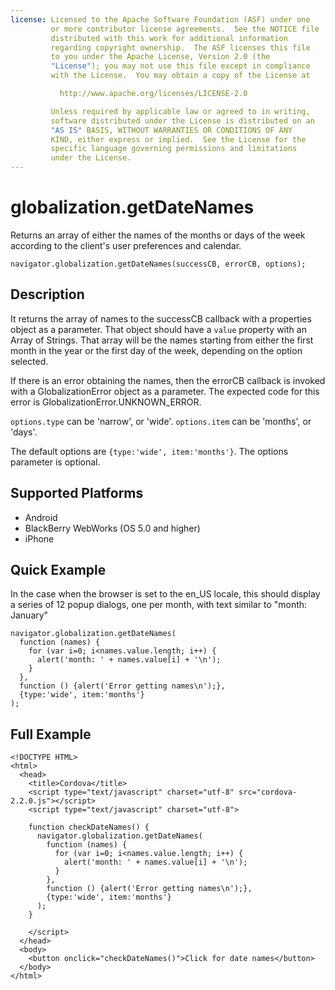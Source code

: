 ```yaml
---
license: Licensed to the Apache Software Foundation (ASF) under one
         or more contributor license agreements.  See the NOTICE file
         distributed with this work for additional information
         regarding copyright ownership.  The ASF licenses this file
         to you under the Apache License, Version 2.0 (the
         "License"); you may not use this file except in compliance
         with the License.  You may obtain a copy of the License at

           http://www.apache.org/licenses/LICENSE-2.0

         Unless required by applicable law or agreed to in writing,
         software distributed under the License is distributed on an
         "AS IS" BASIS, WITHOUT WARRANTIES OR CONDITIONS OF ANY
         KIND, either express or implied.  See the License for the
         specific language governing permissions and limitations
         under the License.
---
```


globalization.getDateNames
===========

Returns an array of either the names of the months or days of the week according to the client's user preferences and calendar.

    navigator.globalization.getDateNames(successCB, errorCB, options);
    
Description
-----------

It returns the array of names to the successCB callback with a properties object as a parameter. That object should have a ``value`` property with an Array of Strings. That array will be the names starting from either the first month in the year or the first day of the week, depending on the option selected.

If there is an error obtaining the names, then the errorCB callback is invoked with a GlobalizationError object as a parameter. The expected code for this error is GlobalizationError.UNKNOWN\_ERROR.

`options.type` can be 'narrow', or 'wide'.
`options.item` can be 'months', or 'days'.

The default options are `{type:'wide', item:'months'}`.
The options parameter is optional.


Supported Platforms
-------------------

- Android
- BlackBerry WebWorks (OS 5.0 and higher)
- iPhone

Quick Example
-------------

In the case when the browser is set to the en\_US locale, this should display a series of 12 popup dialogs, one per month, with text similar to "month: January"

    navigator.globalization.getDateNames(
      function (names) {
        for (var i=0; i<names.value.length; i++) {
          alert('month: ' + names.value[i] + '\n');
        }
      },
      function () {alert('Error getting names\n');},
      {type:'wide', item:'months'}
    );


Full Example
------------

    <!DOCTYPE HTML>
    <html>
      <head>
        <title>Cordova</title>
        <script type="text/javascript" charset="utf-8" src="cordova-2.2.0.js"></script>
        <script type="text/javascript" charset="utf-8">
                  
        function checkDateNames() {
          navigator.globalization.getDateNames(
            function (names) {
              for (var i=0; i<names.value.length; i++) {
                alert('month: ' + names.value[i] + '\n');
              }
            },
            function () {alert('Error getting names\n');},
            {type:'wide', item:'months'}
          );
        }
                                            
        </script>
      </head>
      <body>
        <button onclick="checkDateNames()">Click for date names</button>
      </body>
    </html>

